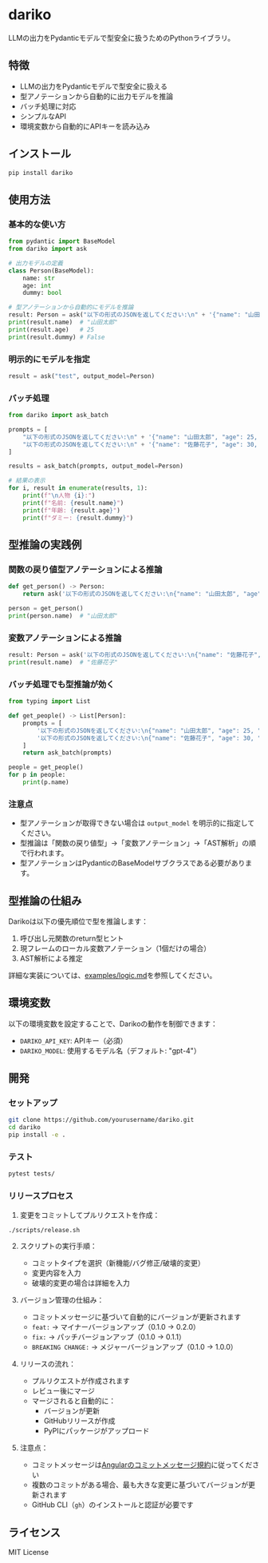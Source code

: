 # dariko

LLMの出力をPydanticモデルで型安全に扱うためのPythonライブラリ。

## 特徴

- LLMの出力をPydanticモデルで型安全に扱える
- 型アノテーションから自動的に出力モデルを推論
- バッチ処理に対応
- シンプルなAPI
- 環境変数から自動的にAPIキーを読み込み

## インストール

```bash
pip install dariko
```

## 使用方法

### 基本的な使い方

```python
from pydantic import BaseModel
from dariko import ask

# 出力モデルの定義
class Person(BaseModel):
    name: str
    age: int
    dummy: bool

# 型アノテーションから自動的にモデルを推論
result: Person = ask("以下の形式のJSONを返してください:\n" + '{"name": "山田太郎", "age": 25, "dummy": false}')
print(result.name)  # "山田太郎"
print(result.age)   # 25
print(result.dummy) # False
```

### 明示的にモデルを指定

```python
result = ask("test", output_model=Person)
```

### バッチ処理

```python
from dariko import ask_batch

prompts = [
    "以下の形式のJSONを返してください:\n" + '{"name": "山田太郎", "age": 25, "dummy": false}',
    "以下の形式のJSONを返してください:\n" + '{"name": "佐藤花子", "age": 30, "dummy": true}',
]

results = ask_batch(prompts, output_model=Person)

# 結果の表示
for i, result in enumerate(results, 1):
    print(f"\n人物 {i}:")
    print(f"名前: {result.name}")
    print(f"年齢: {result.age}")
    print(f"ダミー: {result.dummy}")
```

## 型推論の実践例

### 関数の戻り値型アノテーションによる推論

```python
def get_person() -> Person:
    return ask('以下の形式のJSONを返してください:\n{"name": "山田太郎", "age": 25, "dummy": false}')

person = get_person()
print(person.name)  # "山田太郎"
```

### 変数アノテーションによる推論

```python
result: Person = ask('以下の形式のJSONを返してください:\n{"name": "佐藤花子", "age": 30, "dummy": true}')
print(result.name)  # "佐藤花子"
```

### バッチ処理でも型推論が効く

```python
from typing import List

def get_people() -> List[Person]:
    prompts = [
        '以下の形式のJSONを返してください:\n{"name": "山田太郎", "age": 25, "dummy": false}',
        '以下の形式のJSONを返してください:\n{"name": "佐藤花子", "age": 30, "dummy": true}',
    ]
    return ask_batch(prompts)

people = get_people()
for p in people:
    print(p.name)
```

### 注意点
- 型アノテーションが取得できない場合は `output_model` を明示的に指定してください。
- 型推論は「関数の戻り値型」→「変数アノテーション」→「AST解析」の順で行われます。
- 型アノテーションはPydanticのBaseModelサブクラスである必要があります。

## 型推論の仕組み

Darikoは以下の優先順位で型を推論します：

1. 呼び出し元関数のreturn型ヒント
2. 現フレームのローカル変数アノテーション（1個だけの場合）
3. AST解析による推定

詳細な実装については、[examples/logic.md](examples/logic.md)を参照してください。

## 環境変数

以下の環境変数を設定することで、Darikoの動作を制御できます：

- `DARIKO_API_KEY`: APIキー（必須）
- `DARIKO_MODEL`: 使用するモデル名（デフォルト: "gpt-4"）

## 開発

### セットアップ

```bash
git clone https://github.com/yourusername/dariko.git
cd dariko
pip install -e .
```

### テスト

```bash
pytest tests/
```

### リリースプロセス

1. 変更をコミットしてプルリクエストを作成：
```bash
./scripts/release.sh
```

2. スクリプトの実行手順：
   - コミットタイプを選択（新機能/バグ修正/破壊的変更）
   - 変更内容を入力
   - 破壊的変更の場合は詳細を入力

3. バージョン管理の仕組み：
   - コミットメッセージに基づいて自動的にバージョンが更新されます
   - `feat:` → マイナーバージョンアップ（0.1.0 → 0.2.0）
   - `fix:` → パッチバージョンアップ（0.1.0 → 0.1.1）
   - `BREAKING CHANGE:` → メジャーバージョンアップ（0.1.0 → 1.0.0）

4. リリースの流れ：
   - プルリクエストが作成されます
   - レビュー後にマージ
   - マージされると自動的に：
     - バージョンが更新
     - GitHubリリースが作成
     - PyPIにパッケージがアップロード

5. 注意点：
   - コミットメッセージは[Angularのコミットメッセージ規約](https://www.conventionalcommits.org/ja/v1.0.0/)に従ってください
   - 複数のコミットがある場合、最も大きな変更に基づいてバージョンが更新されます
   - GitHub CLI（`gh`）のインストールと認証が必要です

## ライセンス

MIT License
